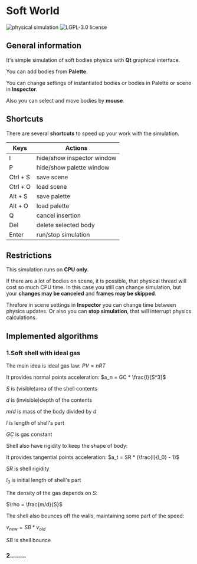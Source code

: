 # Soft World

![physical simulation](https://img.shields.io/badge/physical%20simulation-F3A505)
![LGPL-3.0 license](https://img.shields.io/badge/license-LGPL--3.0-green)

## General information

It's simple simulation of soft bodies physics with **Qt** graphical interface.

You can add bodies from **Palette**. 

You can change settings of instantiated bodies or bodies in Palette or scene in **Inspector**.

Also you can select and move bodies by **mouse**.

## Shortcuts

There are several **shortcuts** to speed up your work with the simulation.

| Keys  | Actions |
|-------|---------|
I | hide/show inspector window
P | hide/show palette window
Ctrl + S | save scene
Ctrl + O | load scene
Alt + S | save palette
Alt + O | load palette
Q | cancel insertion
Del | delete selected body
Enter | run/stop simulation

## Restrictions

This simulation runs on **CPU only**.

If there are a lot of bodies on scene, it is possible,
that physical thread will cost so much CPU time. 
In this case you still can change simulation,
but your **changes may be canceled** and **frames may be skipped**.

Threfore in scene settings in **Inspector** you can change time between physics updates.
Or also you can **stop simulation**, that will interrupt physics calculations.

## Implemented algorithms

### 1.Soft shell with ideal gas

The main idea is ideal gas law: $PV = nRT$

It provides normal points acceleration: $a_n = GC * \frac{l}{S^3}$

$S$ is (visible)area of the shell contents

$d$ is (invisible)depth of the contents

$m/d$ is mass of the body divided by $d$

$l$ is length of shell's part

$GC$ is gas constant

Shell also have rigidity to keep the shape of body:

It provides tangential points acceleration: $a_t = SR * (\frac{l}{l_0} - 1)$

$SR$ is shell rigidity

$l_0$ is initial length of shell's part

The density of the gas depends on $S$:

$\rho = \frac{m/d}{S}$

The shell also bounces off the walls, maintaining some part of the speed:

$v_{new} = SB * v_{old}$

$SB$ is shell bounce

### 2........
